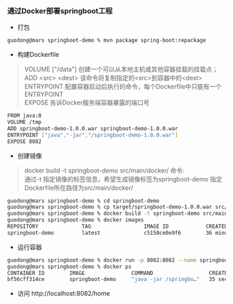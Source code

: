 
### 通过Docker部署springboot工程

- 打包

``` bash 
guodong@mars springboot-demo % mvn package spring-boot:repackage
```

- 构建Dockerfile

> VOLUME ["/data"] 创建一个可以从本地主机或其他容器挂载的挂载点；  
> ADD \<src> \<dest> 该命令将复制指定的\<src>到容器中的\<dest>  
> ENTRYPOINT 配置容器启动后执行的命令，每个Dockerfile中只能有一个ENTRYPOINT  
> EXPOSE <port> 告诉Docker服务端容器暴露的端口号  

``` bash
FROM java:8
VOLUME /tmp
ADD springboot-demo-1.0.0.war springboot-demo-1.0.0.war
ENTRYPOINT ["java","-jar","/springboot-demo-1.0.0.war"]
EXPOSE 8082
```

- 创建镜像
> docker build -t springboot-demo src/main/docker/ 命令:   
> 通过-t 指定镜像的标签信息，希望生成镜像标签为springboot-demo
> 指定Dockerfile所在路径为src/main/docker/  

``` bash
guodong@mars springboot-demo % cd springboot-demo
guodong@mars springboot-demo % cp target/springboot-demo-1.0.0.war src/docker/
guodong@mars springboot-demo % docker build -t springboot-demo src/main/docker/
guodong@mars springboot-demo % docker images
REPOSITORY              TAG                 IMAGE ID            CREATED             SIZE
springboot-demo         latest              c5150ce0e9f6        36 minutes ago      660MB
```

- 运行容器

``` bash
guodong@mars springboot-demo % docker run -p 8082:8082 --name springboot-demo -d springboot-demo
guodong@mars springboot-demo % docker ps
CONTAINER ID        IMAGE               COMMAND                  CREATED             STATUS              PORTS                    NAMES
bf56cff314ce        springboot-demo     "java -jar /springbo…"   35 seconds ago      Up 34 seconds       0.0.0.0:8082->8082/tcp   springboot-demo
```

- 访问
http://localhost:8082/home